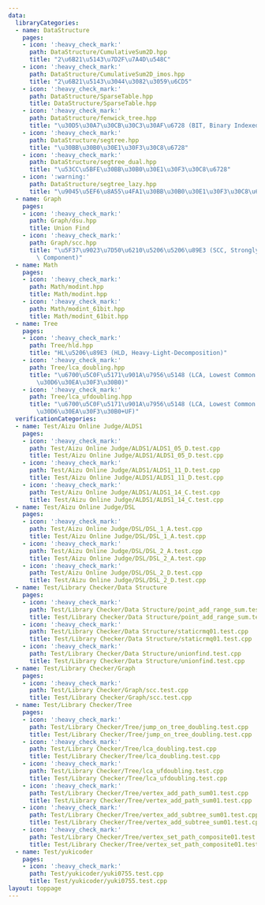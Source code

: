 ```yaml
---
data:
  libraryCategories:
  - name: DataStructure
    pages:
    - icon: ':heavy_check_mark:'
      path: DataStructure/CumulativeSum2D.hpp
      title: "2\u6B21\u5143\u7D2F\u7A4D\u548C"
    - icon: ':heavy_check_mark:'
      path: DataStructure/CumulativeSum2D_imos.hpp
      title: "2\u6B21\u5143\u3044\u3082\u3059\u6CD5"
    - icon: ':heavy_check_mark:'
      path: DataStructure/SparseTable.hpp
      title: DataStructure/SparseTable.hpp
    - icon: ':heavy_check_mark:'
      path: DataStructure/fenwick_tree.hpp
      title: "\u30D5\u30A7\u30CB\u30C3\u30AF\u6728 (BIT, Binary Indexed Tree)"
    - icon: ':heavy_check_mark:'
      path: DataStructure/segtree.hpp
      title: "\u30BB\u30B0\u30E1\u30F3\u30C8\u6728"
    - icon: ':heavy_check_mark:'
      path: DataStructure/segtree_dual.hpp
      title: "\u53CC\u5BFE\u30BB\u30B0\u30E1\u30F3\u30C8\u6728"
    - icon: ':warning:'
      path: DataStructure/segtree_lazy.hpp
      title: "\u9045\u5EF6\u8A55\u4FA1\u30BB\u30B0\u30E1\u30F3\u30C8\u6728"
  - name: Graph
    pages:
    - icon: ':heavy_check_mark:'
      path: Graph/dsu.hpp
      title: Union Find
    - icon: ':heavy_check_mark:'
      path: Graph/scc.hpp
      title: "\u5F37\u9023\u7D50\u6210\u5206\u5206\u89E3 (SCC, Strongly Connected\
        \ Component)"
  - name: Math
    pages:
    - icon: ':heavy_check_mark:'
      path: Math/modint.hpp
      title: Math/modint.hpp
    - icon: ':heavy_check_mark:'
      path: Math/modint_61bit.hpp
      title: Math/modint_61bit.hpp
  - name: Tree
    pages:
    - icon: ':heavy_check_mark:'
      path: Tree/hld.hpp
      title: "HL\u5206\u89E3 (HLD, Heavy-Light-Decomposition)"
    - icon: ':heavy_check_mark:'
      path: Tree/lca_doubling.hpp
      title: "\u6700\u5C0F\u5171\u901A\u7956\u5148 (LCA, Lowest Common Ancestor) (\u30BF\
        \u30D6\u30EA\u30F3\u30B0)"
    - icon: ':heavy_check_mark:'
      path: Tree/lca_ufdoubling.hpp
      title: "\u6700\u5C0F\u5171\u901A\u7956\u5148 (LCA, Lowest Common Ancestor) (\u30C0\
        \u30D6\u30EA\u30F3\u30B0+UF)"
  verificationCategories:
  - name: Test/Aizu Online Judge/ALDS1
    pages:
    - icon: ':heavy_check_mark:'
      path: Test/Aizu Online Judge/ALDS1/ALDS1_05_D.test.cpp
      title: Test/Aizu Online Judge/ALDS1/ALDS1_05_D.test.cpp
    - icon: ':heavy_check_mark:'
      path: Test/Aizu Online Judge/ALDS1/ALDS1_11_D.test.cpp
      title: Test/Aizu Online Judge/ALDS1/ALDS1_11_D.test.cpp
    - icon: ':heavy_check_mark:'
      path: Test/Aizu Online Judge/ALDS1/ALDS1_14_C.test.cpp
      title: Test/Aizu Online Judge/ALDS1/ALDS1_14_C.test.cpp
  - name: Test/Aizu Online Judge/DSL
    pages:
    - icon: ':heavy_check_mark:'
      path: Test/Aizu Online Judge/DSL/DSL_1_A.test.cpp
      title: Test/Aizu Online Judge/DSL/DSL_1_A.test.cpp
    - icon: ':heavy_check_mark:'
      path: Test/Aizu Online Judge/DSL/DSL_2_A.test.cpp
      title: Test/Aizu Online Judge/DSL/DSL_2_A.test.cpp
    - icon: ':heavy_check_mark:'
      path: Test/Aizu Online Judge/DSL/DSL_2_D.test.cpp
      title: Test/Aizu Online Judge/DSL/DSL_2_D.test.cpp
  - name: Test/Library Checker/Data Structure
    pages:
    - icon: ':heavy_check_mark:'
      path: Test/Library Checker/Data Structure/point_add_range_sum.test.cpp
      title: Test/Library Checker/Data Structure/point_add_range_sum.test.cpp
    - icon: ':heavy_check_mark:'
      path: Test/Library Checker/Data Structure/staticrmq01.test.cpp
      title: Test/Library Checker/Data Structure/staticrmq01.test.cpp
    - icon: ':heavy_check_mark:'
      path: Test/Library Checker/Data Structure/unionfind.test.cpp
      title: Test/Library Checker/Data Structure/unionfind.test.cpp
  - name: Test/Library Checker/Graph
    pages:
    - icon: ':heavy_check_mark:'
      path: Test/Library Checker/Graph/scc.test.cpp
      title: Test/Library Checker/Graph/scc.test.cpp
  - name: Test/Library Checker/Tree
    pages:
    - icon: ':heavy_check_mark:'
      path: Test/Library Checker/Tree/jump_on_tree_doubling.test.cpp
      title: Test/Library Checker/Tree/jump_on_tree_doubling.test.cpp
    - icon: ':heavy_check_mark:'
      path: Test/Library Checker/Tree/lca_doubling.test.cpp
      title: Test/Library Checker/Tree/lca_doubling.test.cpp
    - icon: ':heavy_check_mark:'
      path: Test/Library Checker/Tree/lca_ufdoubling.test.cpp
      title: Test/Library Checker/Tree/lca_ufdoubling.test.cpp
    - icon: ':heavy_check_mark:'
      path: Test/Library Checker/Tree/vertex_add_path_sum01.test.cpp
      title: Test/Library Checker/Tree/vertex_add_path_sum01.test.cpp
    - icon: ':heavy_check_mark:'
      path: Test/Library Checker/Tree/vertex_add_subtree_sum01.test.cpp
      title: Test/Library Checker/Tree/vertex_add_subtree_sum01.test.cpp
    - icon: ':heavy_check_mark:'
      path: Test/Library Checker/Tree/vertex_set_path_composite01.test.cpp
      title: Test/Library Checker/Tree/vertex_set_path_composite01.test.cpp
  - name: Test/yukicoder
    pages:
    - icon: ':heavy_check_mark:'
      path: Test/yukicoder/yuki0755.test.cpp
      title: Test/yukicoder/yuki0755.test.cpp
layout: toppage
---
```

